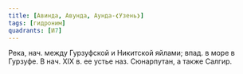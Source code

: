 ```yaml
---
title: [Авинда, Авунда, Аунда-❮Узень❯]
tags: [гидроним]
quadrants: [И7]
---
```


Река, нач. между Гурзуфской и Никитской яйлами; впад. в море в Гурзуфе. В нач.
ХIХ в. ее устье наз. Сюнарпутан, а также Салгир.
